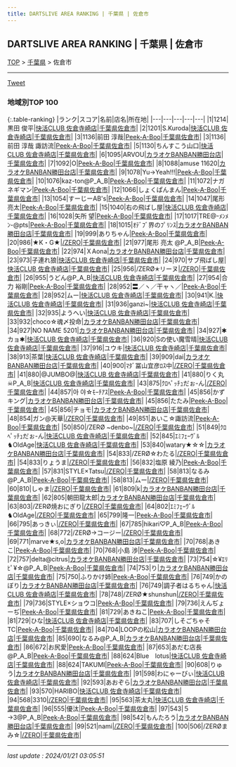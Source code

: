 ```yaml
---
title: DARTSLIVE AREA RANKING | 千葉県 | 佐倉市
---
```

## DARTSLIVE AREA RANKING | 千葉県 | 佐倉市

[TOP](/darts/rank/) > [千葉県](/darts/rank/千葉県/) > 佐倉市

___

<a href="https://twitter.com/share?ref_src=twsrc%5Etfw" data-text="DARTSLIVE AREA RANKING | 千葉県佐倉市" class="twitter-share-button" data-via="DARTSLIVE" data-hashtags="DARTSLIVE" data-related="DARTSLIVE" data-show-count="false">Tweet</a>

### 地域別TOP 100

{:.table-ranking}
|ランク|スコア|名前|店名|所在地|
|---|---|---|---|---|
|1|1214|黒田 俊平|<a href="https://search.dartslive.com/jp/shop/acd2c740b854d46da3f63593b5358cc4">快活CLUB 佐倉寺崎店</a>|<a href="/darts/rank/千葉県/佐倉市">千葉県佐倉市</a>|
|2|1201|S.Kuroda|<a href="https://search.dartslive.com/jp/shop/acd2c740b854d46da3f63593b5358cc4">快活CLUB 佐倉寺崎店</a>|<a href="/darts/rank/千葉県/佐倉市">千葉県佐倉市</a>|
|3|1136|前田 淳哉|<a href="https://search.dartslive.com/jp/shop/efc4cf86b70867e90d9b047a20a7ba1e">Peek-A-Boo</a>|<a href="/darts/rank/千葉県/佐倉市">千葉県佐倉市</a>|
|3|1136|前田 淳哉 諏訪流|<a href="https://search.dartslive.com/jp/shop/efc4cf86b70867e90d9b047a20a7ba1e">Peek-A-Boo</a>|<a href="/darts/rank/千葉県/佐倉市">千葉県佐倉市</a>|
|5|1130|ちんすこう山口|<a href="https://search.dartslive.com/jp/shop/acd2c740b854d46da3f63593b5358cc4">快活CLUB 佐倉寺崎店</a>|<a href="/darts/rank/千葉県/佐倉市">千葉県佐倉市</a>|
|6|1095|ARVOU|<a href="https://search.dartslive.com/jp/shop/8e7a5afab02f9e720d9b047a20a7ba1e">カラオケBANBAN勝田台店</a>|<a href="/darts/rank/千葉県/佐倉市">千葉県佐倉市</a>|
|7|1092|O|<a href="https://search.dartslive.com/jp/shop/efc4cf86b70867e90d9b047a20a7ba1e">Peek-A-Boo</a>|<a href="/darts/rank/千葉県/佐倉市">千葉県佐倉市</a>|
|8|1088|amuse 11620|<a href="https://search.dartslive.com/jp/shop/8e7a5afab02f9e720d9b047a20a7ba1e">カラオケBANBAN勝田台店</a>|<a href="/darts/rank/千葉県/佐倉市">千葉県佐倉市</a>|
|9|1078|Yu→Yeah!!!|<a href="https://search.dartslive.com/jp/shop/efc4cf86b70867e90d9b047a20a7ba1e">Peek-A-Boo</a>|<a href="/darts/rank/千葉県/佐倉市">千葉県佐倉市</a>|
|10|1076|kaz-ton@P_A_B|<a href="https://search.dartslive.com/jp/shop/efc4cf86b70867e90d9b047a20a7ba1e">Peek-A-Boo</a>|<a href="/darts/rank/千葉県/佐倉市">千葉県佐倉市</a>|
|11|1072|ナガネギマン|<a href="https://search.dartslive.com/jp/shop/efc4cf86b70867e90d9b047a20a7ba1e">Peek-A-Boo</a>|<a href="/darts/rank/千葉県/佐倉市">千葉県佐倉市</a>|
|12|1066|しょくぱんまん|<a href="https://search.dartslive.com/jp/shop/efc4cf86b70867e90d9b047a20a7ba1e">Peek-A-Boo</a>|<a href="/darts/rank/千葉県/佐倉市">千葉県佐倉市</a>|
|13|1054|すーじーAB&#x27;s|<a href="https://search.dartslive.com/jp/shop/efc4cf86b70867e90d9b047a20a7ba1e">Peek-A-Boo</a>|<a href="/darts/rank/千葉県/佐倉市">千葉県佐倉市</a>|
|14|1047|尾形 亮太|<a href="https://search.dartslive.com/jp/shop/efc4cf86b70867e90d9b047a20a7ba1e">Peek-A-Boo</a>|<a href="/darts/rank/千葉県/佐倉市">千葉県佐倉市</a>|
|15|1040|右の飛ばし屋|<a href="https://search.dartslive.com/jp/shop/acd2c740b854d46da3f63593b5358cc4">快活CLUB 佐倉寺崎店</a>|<a href="/darts/rank/千葉県/佐倉市">千葉県佐倉市</a>|
|16|1028|矢所 望|<a href="https://search.dartslive.com/jp/shop/efc4cf86b70867e90d9b047a20a7ba1e">Peek-A-Boo</a>|<a href="/darts/rank/千葉県/佐倉市">千葉県佐倉市</a>|
|17|1017|TRE@-ﾒﾝﾒﾝ-@pts|<a href="https://search.dartslive.com/jp/shop/efc4cf86b70867e90d9b047a20a7ba1e">Peek-A-Boo</a>|<a href="/darts/rank/千葉県/佐倉市">千葉県佐倉市</a>|
|18|1015|ｵﾃﾞﾌﾞ界のﾌﾟﾘﾝｽ|<a href="https://search.dartslive.com/jp/shop/8e7a5afab02f9e720d9b047a20a7ba1e">カラオケBANBAN勝田台店</a>|<a href="/darts/rank/千葉県/佐倉市">千葉県佐倉市</a>|
|19|999|ありちゃん|<a href="https://search.dartslive.com/jp/shop/efc4cf86b70867e90d9b047a20a7ba1e">Peek-A-Boo</a>|<a href="/darts/rank/千葉県/佐倉市">千葉県佐倉市</a>|
|20|986|★K・G★|<a href="https://search.dartslive.com/jp/shop/87c062e3595cfa480d9b047a20a7ba1e">/ZERO</a>|<a href="/darts/rank/千葉県/佐倉市">千葉県佐倉市</a>|
|21|977|尾形 亮太 @P_A_B|<a href="https://search.dartslive.com/jp/shop/efc4cf86b70867e90d9b047a20a7ba1e">Peek-A-Boo</a>|<a href="/darts/rank/千葉県/佐倉市">千葉県佐倉市</a>|
|22|974|ＸAona|<a href="https://search.dartslive.com/jp/shop/8e7a5afab02f9e720d9b047a20a7ba1e">カラオケBANBAN勝田台店</a>|<a href="/darts/rank/千葉県/佐倉市">千葉県佐倉市</a>|
|23|973|子連れ狼|<a href="https://search.dartslive.com/jp/shop/acd2c740b854d46da3f63593b5358cc4">快活CLUB 佐倉寺崎店</a>|<a href="/darts/rank/千葉県/佐倉市">千葉県佐倉市</a>|
|24|970|サブ飛ばし屋|<a href="https://search.dartslive.com/jp/shop/acd2c740b854d46da3f63593b5358cc4">快活CLUB 佐倉寺崎店</a>|<a href="/darts/rank/千葉県/佐倉市">千葉県佐倉市</a>|
|25|956|/ZERØ✭リーヌ|<a href="https://search.dartslive.com/jp/shop/87c062e3595cfa480d9b047a20a7ba1e">/ZERO</a>|<a href="/darts/rank/千葉県/佐倉市">千葉県佐倉市</a>|
|26|955|うどん@P_A_B|<a href="https://search.dartslive.com/jp/shop/acd2c740b854d46da3f63593b5358cc4">快活CLUB 佐倉寺崎店</a>|<a href="/darts/rank/千葉県/佐倉市">千葉県佐倉市</a>|
|27|954|合力 裕剛|<a href="https://search.dartslive.com/jp/shop/efc4cf86b70867e90d9b047a20a7ba1e">Peek-A-Boo</a>|<a href="/darts/rank/千葉県/佐倉市">千葉県佐倉市</a>|
|28|952|〓／ヽ／干ャヽ／|<a href="https://search.dartslive.com/jp/shop/efc4cf86b70867e90d9b047a20a7ba1e">Peek-A-Boo</a>|<a href="/darts/rank/千葉県/佐倉市">千葉県佐倉市</a>|
|28|952|ムー|<a href="https://search.dartslive.com/jp/shop/acd2c740b854d46da3f63593b5358cc4">快活CLUB 佐倉寺崎店</a>|<a href="/darts/rank/千葉県/佐倉市">千葉県佐倉市</a>|
|30|941|K.|<a href="https://search.dartslive.com/jp/shop/acd2c740b854d46da3f63593b5358cc4">快活CLUB 佐倉寺崎店</a>|<a href="/darts/rank/千葉県/佐倉市">千葉県佐倉市</a>|
|31|936|ganzi~|<a href="https://search.dartslive.com/jp/shop/acd2c740b854d46da3f63593b5358cc4">快活CLUB 佐倉寺崎店</a>|<a href="/darts/rank/千葉県/佐倉市">千葉県佐倉市</a>|
|32|935|ようへい|<a href="https://search.dartslive.com/jp/shop/acd2c740b854d46da3f63593b5358cc4">快活CLUB 佐倉寺崎店</a>|<a href="/darts/rank/千葉県/佐倉市">千葉県佐倉市</a>|
|33|932|choco☆魂〆投命|<a href="https://search.dartslive.com/jp/shop/8e7a5afab02f9e720d9b047a20a7ba1e">カラオケBANBAN勝田台店</a>|<a href="/darts/rank/千葉県/佐倉市">千葉県佐倉市</a>|
|34|927|NO NAME 5201|<a href="https://search.dartslive.com/jp/shop/8e7a5afab02f9e720d9b047a20a7ba1e">カラオケBANBAN勝田台店</a>|<a href="/darts/rank/千葉県/佐倉市">千葉県佐倉市</a>|
|34|927|✱カョ✱|<a href="https://search.dartslive.com/jp/shop/acd2c740b854d46da3f63593b5358cc4">快活CLUB 佐倉寺崎店</a>|<a href="/darts/rank/千葉県/佐倉市">千葉県佐倉市</a>|
|36|920|Sの使い魔雪晴|<a href="https://search.dartslive.com/jp/shop/acd2c740b854d46da3f63593b5358cc4">快活CLUB 佐倉寺崎店</a>|<a href="/darts/rank/千葉県/佐倉市">千葉県佐倉市</a>|
|37|916|ユウキ|<a href="https://search.dartslive.com/jp/shop/acd2c740b854d46da3f63593b5358cc4">快活CLUB 佐倉寺崎店</a>|<a href="/darts/rank/千葉県/佐倉市">千葉県佐倉市</a>|
|38|913|茶葉|<a href="https://search.dartslive.com/jp/shop/acd2c740b854d46da3f63593b5358cc4">快活CLUB 佐倉寺崎店</a>|<a href="/darts/rank/千葉県/佐倉市">千葉県佐倉市</a>|
|39|909|dai|<a href="https://search.dartslive.com/jp/shop/8e7a5afab02f9e720d9b047a20a7ba1e">カラオケBANBAN勝田台店</a>|<a href="/darts/rank/千葉県/佐倉市">千葉県佐倉市</a>|
|40|900|ﾏﾀﾞ冨山宜彦ﾛｽ中|<a href="https://search.dartslive.com/jp/shop/87c062e3595cfa480d9b047a20a7ba1e">/ZERO</a>|<a href="/darts/rank/千葉県/佐倉市">千葉県佐倉市</a>|
|41|880|@JUMBO@|<a href="https://search.dartslive.com/jp/shop/acd2c740b854d46da3f63593b5358cc4">快活CLUB 佐倉寺崎店</a>|<a href="/darts/rank/千葉県/佐倉市">千葉県佐倉市</a>|
|41|880|りく丸☠P_A_B|<a href="https://search.dartslive.com/jp/shop/acd2c740b854d46da3f63593b5358cc4">快活CLUB 佐倉寺崎店</a>|<a href="/darts/rank/千葉県/佐倉市">千葉県佐倉市</a>|
|43|875|ｸﾛﾍﾟｯﾁｭだぉ-ん|<a href="https://search.dartslive.com/jp/shop/87c062e3595cfa480d9b047a20a7ba1e">/ZERO</a>|<a href="/darts/rank/千葉県/佐倉市">千葉県佐倉市</a>|
|44|857|아 야‪☆ﾓｰﾁｱｽ|<a href="https://search.dartslive.com/jp/shop/efc4cf86b70867e90d9b047a20a7ba1e">Peek-A-Boo</a>|<a href="/darts/rank/千葉県/佐倉市">千葉県佐倉市</a>|
|45|856|かずキング|<a href="https://search.dartslive.com/jp/shop/8e7a5afab02f9e720d9b047a20a7ba1e">カラオケBANBAN勝田台店</a>|<a href="/darts/rank/千葉県/佐倉市">千葉県佐倉市</a>|
|45|856|たたみ|<a href="https://search.dartslive.com/jp/shop/efc4cf86b70867e90d9b047a20a7ba1e">Peek-A-Boo</a>|<a href="/darts/rank/千葉県/佐倉市">千葉県佐倉市</a>|
|45|856|チョモ|<a href="https://search.dartslive.com/jp/shop/8e7a5afab02f9e720d9b047a20a7ba1e">カラオケBANBAN勝田台店</a>|<a href="/darts/rank/千葉県/佐倉市">千葉県佐倉市</a>|
|48|854|ガン@天華|<a href="https://search.dartslive.com/jp/shop/87c062e3595cfa480d9b047a20a7ba1e">/ZERO</a>|<a href="/darts/rank/千葉県/佐倉市">千葉県佐倉市</a>|
|49|851|あいこ☆諏訪流|<a href="https://search.dartslive.com/jp/shop/efc4cf86b70867e90d9b047a20a7ba1e">Peek-A-Boo</a>|<a href="/darts/rank/千葉県/佐倉市">千葉県佐倉市</a>|
|50|850|/ZERØ ~denbo~|<a href="https://search.dartslive.com/jp/shop/87c062e3595cfa480d9b047a20a7ba1e">/ZERO</a>|<a href="/darts/rank/千葉県/佐倉市">千葉県佐倉市</a>|
|51|849|ｸﾛﾍﾟｯﾁｭだぉ-ん|<a href="https://search.dartslive.com/jp/shop/acd2c740b854d46da3f63593b5358cc4">快活CLUB 佐倉寺崎店</a>|<a href="/darts/rank/千葉県/佐倉市">千葉県佐倉市</a>|
|52|845|ｴﾐﾌｪｰｳﾞﾙ♞OldAge|<a href="https://search.dartslive.com/jp/shop/acd2c740b854d46da3f63593b5358cc4">快活CLUB 佐倉寺崎店</a>|<a href="/darts/rank/千葉県/佐倉市">千葉県佐倉市</a>|
|53|840|watary★☆☆|<a href="https://search.dartslive.com/jp/shop/8e7a5afab02f9e720d9b047a20a7ba1e">カラオケBANBAN勝田台店</a>|<a href="/darts/rank/千葉県/佐倉市">千葉県佐倉市</a>|
|54|833|/ZERØ☆わたる|<a href="https://search.dartslive.com/jp/shop/87c062e3595cfa480d9b047a20a7ba1e">/ZERO</a>|<a href="/darts/rank/千葉県/佐倉市">千葉県佐倉市</a>|
|54|833|りょうま|<a href="https://search.dartslive.com/jp/shop/87c062e3595cfa480d9b047a20a7ba1e">/ZERO</a>|<a href="/darts/rank/千葉県/佐倉市">千葉県佐倉市</a>|
|56|832|塩原 綾乃|<a href="https://search.dartslive.com/jp/shop/efc4cf86b70867e90d9b047a20a7ba1e">Peek-A-Boo</a>|<a href="/darts/rank/千葉県/佐倉市">千葉県佐倉市</a>|
|57|831|STYLE×Tatsu|<a href="https://search.dartslive.com/jp/shop/87c062e3595cfa480d9b047a20a7ba1e">/ZERO</a>|<a href="/darts/rank/千葉県/佐倉市">千葉県佐倉市</a>|
|58|813|なるみ@P_A_B|<a href="https://search.dartslive.com/jp/shop/efc4cf86b70867e90d9b047a20a7ba1e">Peek-A-Boo</a>|<a href="/darts/rank/千葉県/佐倉市">千葉県佐倉市</a>|
|58|813|ムー|<a href="https://search.dartslive.com/jp/shop/87c062e3595cfa480d9b047a20a7ba1e">/ZERO</a>|<a href="/darts/rank/千葉県/佐倉市">千葉県佐倉市</a>|
|60|810|しゃま|<a href="https://search.dartslive.com/jp/shop/87c062e3595cfa480d9b047a20a7ba1e">/ZERO</a>|<a href="/darts/rank/千葉県/佐倉市">千葉県佐倉市</a>|
|61|809|k|<a href="https://search.dartslive.com/jp/shop/8e7a5afab02f9e720d9b047a20a7ba1e">カラオケBANBAN勝田台店</a>|<a href="/darts/rank/千葉県/佐倉市">千葉県佐倉市</a>|
|62|805|朝田龍太郎|<a href="https://search.dartslive.com/jp/shop/8e7a5afab02f9e720d9b047a20a7ba1e">カラオケBANBAN勝田台店</a>|<a href="/darts/rank/千葉県/佐倉市">千葉県佐倉市</a>|
|63|803|/ZERØ焼おにぎり|<a href="https://search.dartslive.com/jp/shop/87c062e3595cfa480d9b047a20a7ba1e">/ZERO</a>|<a href="/darts/rank/千葉県/佐倉市">千葉県佐倉市</a>|
|64|802|ｴﾐﾌｪｰｳﾞﾙ♞OldAge|<a href="https://search.dartslive.com/jp/shop/87c062e3595cfa480d9b047a20a7ba1e">/ZERO</a>|<a href="/darts/rank/千葉県/佐倉市">千葉県佐倉市</a>|
|65|799|隆一|<a href="https://search.dartslive.com/jp/shop/efc4cf86b70867e90d9b047a20a7ba1e">Peek-A-Boo</a>|<a href="/darts/rank/千葉県/佐倉市">千葉県佐倉市</a>|
|66|795|あっきぃ|<a href="https://search.dartslive.com/jp/shop/87c062e3595cfa480d9b047a20a7ba1e">/ZERO</a>|<a href="/darts/rank/千葉県/佐倉市">千葉県佐倉市</a>|
|67|785|hikari♡P_A_B|<a href="https://search.dartslive.com/jp/shop/efc4cf86b70867e90d9b047a20a7ba1e">Peek-A-Boo</a>|<a href="/darts/rank/千葉県/佐倉市">千葉県佐倉市</a>|
|68|772|/ZERØ→コージー|<a href="https://search.dartslive.com/jp/shop/87c062e3595cfa480d9b047a20a7ba1e">/ZERO</a>|<a href="/darts/rank/千葉県/佐倉市">千葉県佐倉市</a>|
|69|771|marve★s,o|<a href="https://search.dartslive.com/jp/shop/8e7a5afab02f9e720d9b047a20a7ba1e">カラオケBANBAN勝田台店</a>|<a href="/darts/rank/千葉県/佐倉市">千葉県佐倉市</a>|
|70|768|あきこ|<a href="https://search.dartslive.com/jp/shop/efc4cf86b70867e90d9b047a20a7ba1e">Peek-A-Boo</a>|<a href="/darts/rank/千葉県/佐倉市">千葉県佐倉市</a>|
|70|768|小島 渉|<a href="https://search.dartslive.com/jp/shop/efc4cf86b70867e90d9b047a20a7ba1e">Peek-A-Boo</a>|<a href="/darts/rank/千葉県/佐倉市">千葉県佐倉市</a>|
|72|757|delta@citrus|<a href="https://search.dartslive.com/jp/shop/8e7a5afab02f9e720d9b047a20a7ba1e">カラオケBANBAN勝田台店</a>|<a href="/darts/rank/千葉県/佐倉市">千葉県佐倉市</a>|
|73|754|☆¥ｴﾘﾋﾟ¥☆@P_A_B|<a href="https://search.dartslive.com/jp/shop/efc4cf86b70867e90d9b047a20a7ba1e">Peek-A-Boo</a>|<a href="/darts/rank/千葉県/佐倉市">千葉県佐倉市</a>|
|74|753|り|<a href="https://search.dartslive.com/jp/shop/8e7a5afab02f9e720d9b047a20a7ba1e">カラオケBANBAN勝田台店</a>|<a href="/darts/rank/千葉県/佐倉市">千葉県佐倉市</a>|
|75|750|ふりかけ姉|<a href="https://search.dartslive.com/jp/shop/efc4cf86b70867e90d9b047a20a7ba1e">Peek-A-Boo</a>|<a href="/darts/rank/千葉県/佐倉市">千葉県佐倉市</a>|
|76|749|かのぼり|<a href="https://search.dartslive.com/jp/shop/8e7a5afab02f9e720d9b047a20a7ba1e">カラオケBANBAN勝田台店</a>|<a href="/darts/rank/千葉県/佐倉市">千葉県佐倉市</a>|
|76|749|調子者はるちゃん|<a href="https://search.dartslive.com/jp/shop/acd2c740b854d46da3f63593b5358cc4">快活CLUB 佐倉寺崎店</a>|<a href="/darts/rank/千葉県/佐倉市">千葉県佐倉市</a>|
|78|748|/ZERØ★shunshun|<a href="https://search.dartslive.com/jp/shop/87c062e3595cfa480d9b047a20a7ba1e">/ZERO</a>|<a href="/darts/rank/千葉県/佐倉市">千葉県佐倉市</a>|
|79|736|STYLE×ショウコ|<a href="https://search.dartslive.com/jp/shop/efc4cf86b70867e90d9b047a20a7ba1e">Peek-A-Boo</a>|<a href="/darts/rank/千葉県/佐倉市">千葉県佐倉市</a>|
|79|736|えんぢょーぢ|<a href="https://search.dartslive.com/jp/shop/efc4cf86b70867e90d9b047a20a7ba1e">Peek-A-Boo</a>|<a href="/darts/rank/千葉県/佐倉市">千葉県佐倉市</a>|
|81|729|あきねこ|<a href="https://search.dartslive.com/jp/shop/efc4cf86b70867e90d9b047a20a7ba1e">Peek-A-Boo</a>|<a href="/darts/rank/千葉県/佐倉市">千葉県佐倉市</a>|
|81|729|ひな|<a href="https://search.dartslive.com/jp/shop/acd2c740b854d46da3f63593b5358cc4">快活CLUB 佐倉寺崎店</a>|<a href="/darts/rank/千葉県/佐倉市">千葉県佐倉市</a>|
|83|707|しそごちゃそTC|<a href="https://search.dartslive.com/jp/shop/efc4cf86b70867e90d9b047a20a7ba1e">Peek-A-Boo</a>|<a href="/darts/rank/千葉県/佐倉市">千葉県佐倉市</a>|
|84|704|LOOPの松山|<a href="https://search.dartslive.com/jp/shop/8e7a5afab02f9e720d9b047a20a7ba1e">カラオケBANBAN勝田台店</a>|<a href="/darts/rank/千葉県/佐倉市">千葉県佐倉市</a>|
|85|690|なるみ@P_A_B|<a href="https://search.dartslive.com/jp/shop/8e7a5afab02f9e720d9b047a20a7ba1e">カラオケBANBAN勝田台店</a>|<a href="/darts/rank/千葉県/佐倉市">千葉県佐倉市</a>|
|86|672|お尻愛|<a href="https://search.dartslive.com/jp/shop/efc4cf86b70867e90d9b047a20a7ba1e">Peek-A-Boo</a>|<a href="/darts/rank/千葉県/佐倉市">千葉県佐倉市</a>|
|87|653|あだむ店長@P_A_B|<a href="https://search.dartslive.com/jp/shop/efc4cf86b70867e90d9b047a20a7ba1e">Peek-A-Boo</a>|<a href="/darts/rank/千葉県/佐倉市">千葉県佐倉市</a>|
|88|624|Blue　lotus|<a href="https://search.dartslive.com/jp/shop/acd2c740b854d46da3f63593b5358cc4">快活CLUB 佐倉寺崎店</a>|<a href="/darts/rank/千葉県/佐倉市">千葉県佐倉市</a>|
|88|624|TAKUMI|<a href="https://search.dartslive.com/jp/shop/efc4cf86b70867e90d9b047a20a7ba1e">Peek-A-Boo</a>|<a href="/darts/rank/千葉県/佐倉市">千葉県佐倉市</a>|
|90|608|りゅう|<a href="https://search.dartslive.com/jp/shop/8e7a5afab02f9e720d9b047a20a7ba1e">カラオケBANBAN勝田台店</a>|<a href="/darts/rank/千葉県/佐倉市">千葉県佐倉市</a>|
|91|598|わにゃーびぃ|<a href="https://search.dartslive.com/jp/shop/acd2c740b854d46da3f63593b5358cc4">快活CLUB 佐倉寺崎店</a>|<a href="/darts/rank/千葉県/佐倉市">千葉県佐倉市</a>|
|92|593|あおぞら|<a href="https://search.dartslive.com/jp/shop/8e7a5afab02f9e720d9b047a20a7ba1e">カラオケBANBAN勝田台店</a>|<a href="/darts/rank/千葉県/佐倉市">千葉県佐倉市</a>|
|93|570|HARIBO|<a href="https://search.dartslive.com/jp/shop/acd2c740b854d46da3f63593b5358cc4">快活CLUB 佐倉寺崎店</a>|<a href="/darts/rank/千葉県/佐倉市">千葉県佐倉市</a>|
|94|568|3310|<a href="https://search.dartslive.com/jp/shop/87c062e3595cfa480d9b047a20a7ba1e">/ZERO</a>|<a href="/darts/rank/千葉県/佐倉市">千葉県佐倉市</a>|
|95|563|茶太丸|<a href="https://search.dartslive.com/jp/shop/acd2c740b854d46da3f63593b5358cc4">快活CLUB 佐倉寺崎店</a>|<a href="/darts/rank/千葉県/佐倉市">千葉県佐倉市</a>|
|96|555|優汰|<a href="https://search.dartslive.com/jp/shop/efc4cf86b70867e90d9b047a20a7ba1e">Peek-A-Boo</a>|<a href="/darts/rank/千葉県/佐倉市">千葉県佐倉市</a>|
|97|543|５→3@P_A_B|<a href="https://search.dartslive.com/jp/shop/efc4cf86b70867e90d9b047a20a7ba1e">Peek-A-Boo</a>|<a href="/darts/rank/千葉県/佐倉市">千葉県佐倉市</a>|
|98|542|もんたろう|<a href="https://search.dartslive.com/jp/shop/8e7a5afab02f9e720d9b047a20a7ba1e">カラオケBANBAN勝田台店</a>|<a href="/darts/rank/千葉県/佐倉市">千葉県佐倉市</a>|
|99|521|nami|<a href="https://search.dartslive.com/jp/shop/87c062e3595cfa480d9b047a20a7ba1e">/ZERO</a>|<a href="/darts/rank/千葉県/佐倉市">千葉県佐倉市</a>|
|100|506|/ZERØまみ☆|<a href="https://search.dartslive.com/jp/shop/87c062e3595cfa480d9b047a20a7ba1e">/ZERO</a>|<a href="/darts/rank/千葉県/佐倉市">千葉県佐倉市</a>|



___

_last update : 2024/01/21 03:05:51_


<script src="https://cdnjs.cloudflare.com/ajax/libs/jquery/3.6.1/jquery.min.js" integrity="sha512-aVKKRRi/Q/YV+4mjoKBsE4x3H+BkegoM/em46NNlCqNTmUYADjBbeNefNxYV7giUp0VxICtqdrbqU7iVaeZNXA==" crossorigin="anonymous" referrerpolicy="no-referrer"></script>
<script src="https://cdnjs.cloudflare.com/ajax/libs/jquery.tablesorter/2.31.3/js/jquery.tablesorter.min.js" integrity="sha512-qzgd5cYSZcosqpzpn7zF2ZId8f/8CHmFKZ8j7mU4OUXTNRd5g+ZHBPsgKEwoqxCtdQvExE5LprwwPAgoicguNg==" crossorigin="anonymous" referrerpolicy="no-referrer"></script>
<link rel="stylesheet" href="https://cdnjs.cloudflare.com/ajax/libs/jquery.tablesorter/2.31.3/css/theme.default.min.css" integrity="sha512-wghhOJkjQX0Lh3NSWvNKeZ0ZpNn+SPVXX1Qyc9OCaogADktxrBiBdKGDoqVUOyhStvMBmJQ8ZdMHiR3wuEq8+w==" crossorigin="anonymous" referrerpolicy="no-referrer" />
<script>
$(function() {
    $(".table-ranking").tablesorter({sortList:[[0, 0]]});
});
</script>

<script async src="https://platform.twitter.com/widgets.js" charset="utf-8"></script>